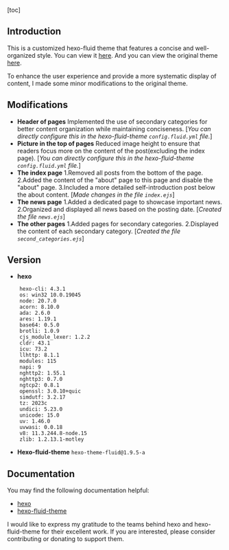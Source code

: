 [toc]

## Introduction
This is a customized hexo-fluid theme that features a concise and well-organized style. You can view it [here](https://david-qm.netlify.app/). And you can view the original theme [here](https://hexo.fluid-dev.com/).  

To enhance the user experience and provide a more systematic display of content, I made some minor modifications to the original theme.  

## Modifications 
- **Header of pages**
Implemented the use of secondary categories for better content organization while maintaining conciseness. 
[*You can directly configure this in the hexo-fluid-theme `config.fluid.yml` file.*]
- **Picture in the top of pages**
Reduced image height to ensure that readers focus more on the content of the post(excluding the index page).
[*You can directly configure this in the hexo-fluid-theme `config.fluid.yml` file.*]
- **The index page**
  1.Removed all posts from the bottom of the page.
  2.Added the content of the "about" page to this page and disable the "about" page.
  3.Included a more detailed self-introduction post below the about content.
  [*Made changes in the file `index.ejs`*]
- **The news page**
  1.Added a dedicated page to showcase important news.
  2.Organized and displayed all news based on the posting date.
  [*Created the file `news.ejs`*]
- **The other pages** 
  1.Added pages for secondary categories.
  2.Displayed the content of each secondary category.
  [*Created the file `second_categories.ejs`*]


## Version
- **hexo**
```
    hexo-cli: 4.3.1
    os: win32 10.0.19045
    node: 20.7.0
    acorn: 8.10.0
    ada: 2.6.0
    ares: 1.19.1
    base64: 0.5.0
    brotli: 1.0.9
    cjs_module_lexer: 1.2.2
    cldr: 43.1
    icu: 73.2
    llhttp: 8.1.1
    modules: 115
    napi: 9
    nghttp2: 1.55.1
    nghttp3: 0.7.0
    ngtcp2: 0.8.1
    openssl: 3.0.10+quic
    simdutf: 3.2.17
    tz: 2023c
    undici: 5.23.0
    unicode: 15.0
    uv: 1.46.0
    uvwasi: 0.0.18
    v8: 11.3.244.8-node.15
    zlib: 1.2.13.1-motley
```
- **Hexo-fluid-theme**
    `hexo-theme-fluid@1.9.5-a`
## Documentation 
You may find the following documentation helpful:
- [hexo](https://hexo.io/)
- [hexo-fluid-theme](https://fluid-dev.github.io/hexo-fluid-docs/)

I would like to express my gratitude to the teams behind hexo and hexo-fluid-theme for their excellent work. If you are interested, please consider contributing or donating to support them.
